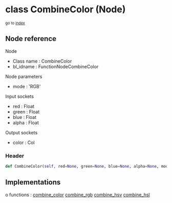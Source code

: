 # class CombineColor (Node)

<sub>go to [index](/docs/index.md)</sub>

## Node reference

Node
 - Class name : CombineColor
 - bl_idname : FunctionNodeCombineColor

Node parameters
 - mode : 'RGB'

Input sockets
 - red : Float
 - green : Float
 - blue : Float
 - alpha : Float

Output sockets
 - color : Col

### Header

``` python
def CombineColor(self, red=None, green=None, blue=None, alpha=None, mode='RGB', node_label=None, node_color=None):
```

## Implementations

o functions : [combine_color](/docs/GeoNodes_classes/combine_color.md) [combine_rgb](/docs/GeoNodes_classes/combine_rgb.md) [combine_hsv](/docs/GeoNodes_classes/combine_hsv.md) [combine_hsl](/docs/GeoNodes_classes/combine_hsl.md)

